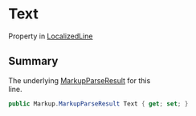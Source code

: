 # Text

Property in [LocalizedLine](yarn.unity.localizedline.md)

## Summary

The underlying [MarkupParseResult](yarn.markup.markupparseresult.md) for this\
line.

```csharp
public Markup.MarkupParseResult Text { get; set; }
```
